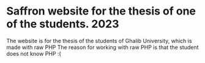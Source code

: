 # Saffron website for the thesis of one of the students. 2023
The website is for the thesis of the students of Ghalib University, which is made with raw PHP
The reason for working with raw PHP is that the student does not know PHP :(
